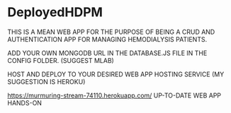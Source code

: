 # DeployedHDPM



THIS IS A MEAN WEB APP FOR THE PURPOSE OF BEING A CRUD AND AUTHENTICATION APP FOR MANAGING HEMODIALYSIS PATIENTS.



ADD YOUR OWN MONGODB URL IN THE DATABASE.JS FILE IN THE CONFIG FOLDER. (SUGGEST MLAB)


HOST AND DEPLOY TO YOUR DESIRED WEB APP HOSTING SERVICE (MY SUGGESTION IS HEROKU)


https://murmuring-stream-74110.herokuapp.com/ UP-TO-DATE WEB APP HANDS-ON
